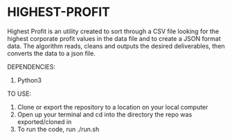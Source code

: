 # HIGHEST-PROFIT

Highest Profit is an utility created to sort through a CSV file looking for the highest corporate profit values in the data file and to create a JSON format data.
The algorithm reads, cleans and outputs the desired deliverables, then converts the data to a json file.

DEPENDENCIES:
1. Python3

TO USE:
1. Clone or export the repository to a location on your local computer
2. Open up your terminal and cd into the directory the repo was exported/cloned in
3. To run the code, run ./run.sh
